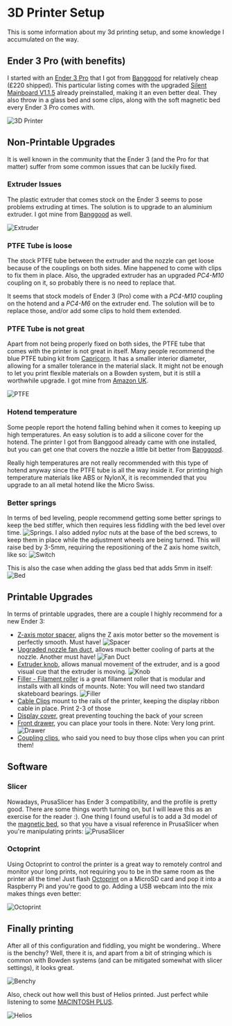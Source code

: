 # 3D Printer Setup

This is some information about my 3d printing setup, and some knowledge I accumulated on the way.

## Ender 3 Pro (with benefits)

I started with an [Ender 3 Pro](https://www.creality3d.shop/products/creality3d-ender-3-pro-high-precision-3d-printer) that I got from [Banggood](https://www.banggood.com/Creality-3D-Customized-Version-Ender-3X-Pro-or-Ender-3Xs-Pro-Prusa-I3-3D-Printer-220x220x250mm-Printing-Size-With-Magnetic-Removable-Sticker-or-Glass-Plate-Platform-or-V1_1_5-Super-Silent-Mainboard-p-1535619.html) for relatively cheap (£220 shipped). This particular listing comes with the upgraded [Silent Mainboard V1.1.5](https://www.creality3dofficial.com/products/creality-silent-mainboard-v1-1-5) already preinstalled, making it an even better deal. They also throw in a glass bed and some clips, along with the soft magnetic bed every Ender 3 Pro comes with.

![3D Printer](pics/printer.jpeg)

## Non-Printable Upgrades

It is well known in the community that the Ender 3 (and the Pro for that matter) suffer from some common issues that can be luckily fixed.

### Extruder Issues

The plastic extruder that comes stock on the Ender 3 seems to pose problems extruding at times. 
The solution is to upgrade to an aluminium extruder. I got mine from [Banggood](https://www.banggood.com/Aluminum-Block-Silver-Metal-Extruder-Kit-for-Creality-3D-Ender-33-Pro5CR-1010S-1_75mm-Filament-p-1577567.html) as well.

![Extruder](pics/extruder.jpeg)

### PTFE Tube is loose

The stock PTFE tube between the extruder and the nozzle can get loose because of the couplings on both sides. Mine happened to come with clips to fix them in place. Also, the upgraded extruder has an upgraded *PC4-M10* coupling on it, so probably there is no need to replace that.

It seems that stock models of Ender 3 (Pro) come with a *PC4-M10* coupling on the hotend and a *PC4-M6* on the extruder end. The solution will be to replace those, and/or add some clips to hold them extended.

### PTFE Tube is not great

Apart from not being properly fixed on both sides, the PTFE tube that comes with the printer is not great in itself. Many people recommend the blue PTFE tubing kit from [Capricorn](https://www.captubes.com/shop/#!/XS-Creality-Kit-1-Meter/p/123266986/category=23214267). It has a smaller interior diameter, allowing for a smaller tolerance in the material slack. It might not be enough to let you print flexible materials on a Bowden system, but it is still a worthwhile upgrade. I got mine from [Amazon UK](https://www.amazon.co.uk/Sovol-Genuine-Capricorn-Filament-Pneumatic/dp/B085WJYL1J/).

![PTFE](pics/tube.jpeg)

### Hotend temperature

Some people report the hotend falling behind when it comes to keeping up high temperatures. An easy solution is to add a silicone cover for the hotend. The printer I got from Banggood already came with one installed, but you can get one that covers the nozzle a little bit better from [Banggood](https://www.banggood.com/Creality-3D-Hotend-Heating-Block-Silicone-Cover-Case-For-3D-Printer-Part-p-1372492.html?rmmds=myorder&cur_warehouse=CN).

Really high temperatures are not really recommended with this type of hotend anyway since the PTFE tube is all the way inside it. For printing high temperature materials like ABS or NylonX, it is recommended that you upgrade to an all metal hotend like the Micro Swiss.

### Better springs

In terms of bed leveling, people recommend getting some better springs to keep the bed stiffer, which then requires less fiddling with the bed level over time. ![Springs](pics/springs.jpeg). I also added *nyloc* nuts at the base of the bed screws, to keep them in place while the adjustment wheels are being turned. This will raise bed by 3-5mm, requiring the repositioning of the Z axis home switch, like so: ![Switch](pics/home-switch.jpeg)

This is also the case when adding the glass bed that adds 5mm in itself: ![Bed](pics/glass-bed.jpeg)

## Printable Upgrades

In terms of printable upgrades, there are a couple I highly recommend for a new Ender 3:

* [Z-axis motor spacer](https://www.thingiverse.com/thing:2752080), aligns the Z axis motor better so the movement is perfectly smooth. Must have! ![Spacer](pics/z-axis.jpeg)
* [Upgraded nozzle fan duct](https://www.thingiverse.com/thing:3906045), allows much better cooling of parts at the nozzle. Another must have! ![Fan Duct](pics/fan-duct.jpeg)
* [Extruder knob](https://www.thingiverse.com/thing:3109769), allows manual movement of the extruder, and is a good visual cue that the extruder is moving. ![Knob](pics/extruder-knob.jpeg)
* [Filler - Filament roller](https://www.thingiverse.com/thing:3020026) is a great fillament roller that is modular and installs with all kinds of mounts. Note: You will need two standard skateboard bearings.
![Filler](pics/filler.jpeg)
* [Cable Clips](https://www.thingiverse.com/thing:2880021) mount to the rails of the printer, keeping the display ribbon cable in place. Print 2-3 of those
* [Display cover](https://www.thingiverse.com/thing:2987100), great preventing touching the back of your screen
* [Front drawer](https://www.thingiverse.com/thing:3162464), you can place your tools in there. Note: Very long print.
![Drawer](pics/drawer.jpeg)
* [Coupling clips](https://www.thingiverse.com/thing:2994683), who said you need to buy those clips when you can print them! 

## Software

### Slicer

Nowadays, PrusaSlicer has Ender 3 compatibility, and the profile is pretty good. There are some things worth turning on, but I will leave this as an exercise for the reader :).
One thing I found useful is to add a 3d model of the [magnetic bed](bed-model/bed.stl), so that you have a visual reference in PrusaSlicer when you're manipulating prints:
![PrusaSlicer](pics/prusa-slicer.png)

### Octoprint

Using Octoprint to control the printer is a great way to remotely control and monitor your long prints, not requiring you to be in the same room as the printer all the time! Just flash [Octoprint](https://octoprint.org) on a MicroSD card and pop it into a Raspberry Pi and you're good to go. Adding a USB webcam into the mix makes things even better:

![Octoprint](pics/octoprint.png)

## Finally printing

After all of this configuration and fiddling, you might be wondering.. Where is the benchy?
Well, there it is, and apart from a bit of stringing which is common with Bowden systems (and can be mitigated somewhat with slicer settings), it looks great.

![Benchy](pics/benchy.jpeg)

Also, check out how well this bust of Helios printed. Just perfect while listening to some [MACINTOSH PLUS](https://www.youtube.com/watch?v=bAgmGZ9iQ2Y).

![Helios](pics/helios.jpeg)
